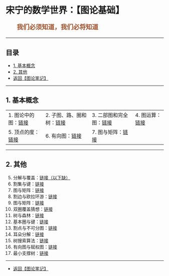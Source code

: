 # 宋宁的数学世界：【图论基础】

<p style="color:sienna;font-family:KaiTi;margin-left:35px;font-weight:bold;font-size:20px";>
    我们必须知道，我们必将知道
</p>

---

## 目录

+ <a href="#1">1. 基本概念</a>
+ <a href="#2">2. 其他</a>
+ <a href="/html/notes/graph-theory/graph-theory.html"> 返回【图论笔记】 </a>

---

## <a name="1"> 1. 基本概念 </a>

<table border="0">
<tr>
<td>
1. 图论中的图：<a href="/html/notes/graph-theory/basic/01-graph.html">链接
</td>
<td>
2. 子图、路、圈和树：<a href="/html/notes/graph-theory/basic/02-subgraph.html">链接</a>
</td>
<td>
3. 二部图和完全图：<a href="/html/notes/graph-theory/basic/03-com.html">链接</a>
</td>
<td>
4. 图运算：<a href="/html/notes/graph-theory/basic/04-operation.html">链接</a>
</td>
</tr>
<tr>
<td>
5. 顶点的度：<a href="/html/notes/graph-theory/basic/05-degree.html">链接</a>
</td>
<td>
6. 有向图：<a href="/html/notes/graph-theory/basic/06-digraph.html">链接</a>
</td>
<td>
7. 图与矩阵：<a href="/html/notes/graph-theory/basic/07-matrix.html">链接</a>
</td>
</tr>
</table>

---

## <a name="2"> 2. 其他 </a>

5. 分解与覆盖：<a href="/html/notes/graph-theory/basic/des-cov.html">链接（以下缺）</a>
6. 割集与键：<a href="/html/notes/graph-theory/basic/cut.html">链接</a>
7. 图与矩阵：<a href="/html/notes/graph-theory/basic/mat.html">链接</a>
8. 割边与欧拉环游：<a href="/html/notes/graph-theory/basic/eul.html">链接</a>
9. 图与矩阵：<a href="/html/notes/graph-theory/basic/mat.html">链接</a>
10. 双圈覆盖猜想：<a href="/html/notes/graph-theory/basic/dcc.html">链接</a>
11. 树与森林：<a href="/html/notes/graph-theory/basic/tree.html">链接</a>
12. 基本圈与键：<a href="/html/notes/graph-theory/basic/bcb.html">链接</a>
13. 割点与不可分图：<a href="/html/notes/graph-theory/basic/sep.html">链接</a>
14. 耳朵分解：<a href="/html/notes/graph-theory/basic/ear.html">链接</a>
15. 树搜索算法：<a href="/html/notes/graph-theory/basic/search.html">链接</a>
16. 有向图与赋权图：<a href="/html/notes/graph-theory/basic/di.html">链接</a>
17. 最小支撑树：<a href="/html/notes/graph-theory/basic/di.html">链接</a>

---

+ <a href="/html/notes/graph-theory/graph-theory.html"> 返回【图论笔记】 </a>